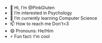 - 👋 Hi, I’m @PinkGluten
- 👀 I’m interested in Psychology
- 🌱 I’m currently learning Computer Science
- 📫 How to reach me Don't<3
- 😄 Pronouns: He/Him
- ⚡ Fun fact: I'm cool
